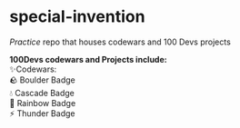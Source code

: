 # special-invention
*Practice* repo that houses codewars and 100 Devs projects 

**100Devs codewars and Projects include:<br>**
  :sparkles:Codewars: <br>
   :rock: Boulder Badge<br>
   :droplet: Cascade Badge<br>
   :rainbow: Rainbow Badge<br>
   :zap: Thunder Badge<br>
